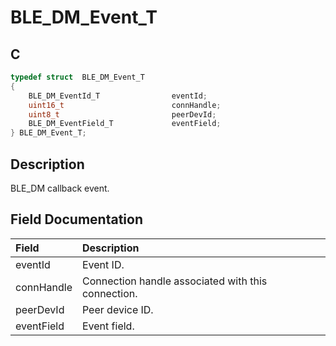 # BLE_DM_Event_T

## C

```c
typedef struct  BLE_DM_Event_T
{
    BLE_DM_EventId_T                eventId;
    uint16_t                        connHandle;
    uint8_t                         peerDevId;
    BLE_DM_EventField_T             eventField;
} BLE_DM_Event_T;
```

## Description

BLE_DM callback event.


## Field Documentation

|Field|Description|
|:---|:---|
|eventId|Event ID.|
|connHandle|Connection handle associated with this connection.|
|peerDevId|Peer device ID.|
|eventField|Event field.|
